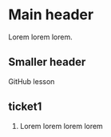 # Main header

Lorem lorem lorem.

## Smaller header

GitHub lesson

## ticket1

1. Lorem lorem lorem lorem